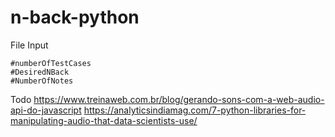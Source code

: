 # n-back-python

File Input

```
#numberOfTestCases
#DesiredNBack
#NumberOfNotes
```

Todo
https://www.treinaweb.com.br/blog/gerando-sons-com-a-web-audio-api-do-javascript
https://analyticsindiamag.com/7-python-libraries-for-manipulating-audio-that-data-scientists-use/

